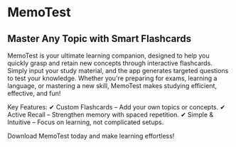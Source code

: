 # MemoTest

## Master Any Topic with Smart Flashcards

MemoTest is your ultimate learning companion, designed to help you quickly grasp and retain new concepts through interactive flashcards. Simply input your study material, and the app generates targeted questions to test your knowledge. Whether you're preparing for exams, learning a language, or mastering a new skill, MemoTest makes studying efficient, effective, and fun!

Key Features:
✔ Custom Flashcards – Add your own topics or concepts.
✔ Active Recall – Strengthen memory with spaced repetition.
✔ Simple & Intuitive – Focus on learning, not complicated setups.

Download MemoTest today and make learning effortless!
